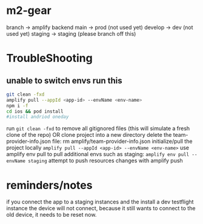 # m2-gear


branch -> amplify backend
main -> prod (not used yet)
develop -> dev (not used yet)
staging -> staging (please branch off this)


# TroubleShooting

## unable to switch envs run this
```bash
git clean -fxd
amplify pull --appId <app-id> --envName <env-name>
npm i -f
cd ios && pod install
#install andriod oneday
```

run `git clean -fxd` to remove all gitignored files (this will simulate a fresh clone of the repo)
OR clone project into a new directory
delete the team-provider-info.json file: rm amplify/team-provider-info.json
initialize/pull the project locally `amplify pull --appId <app-id> --envName <env-name>`
use amplify env pull to pull additional envs such as staging: `amplify env pull --envName staging`
attempt to push resources changes with amplify push

# reminders/notes

if you connect the app to a staging instances and the install a dev testflight instance the device will not connect,
because it still wants to connect to the old device, it needs to be reset now.
